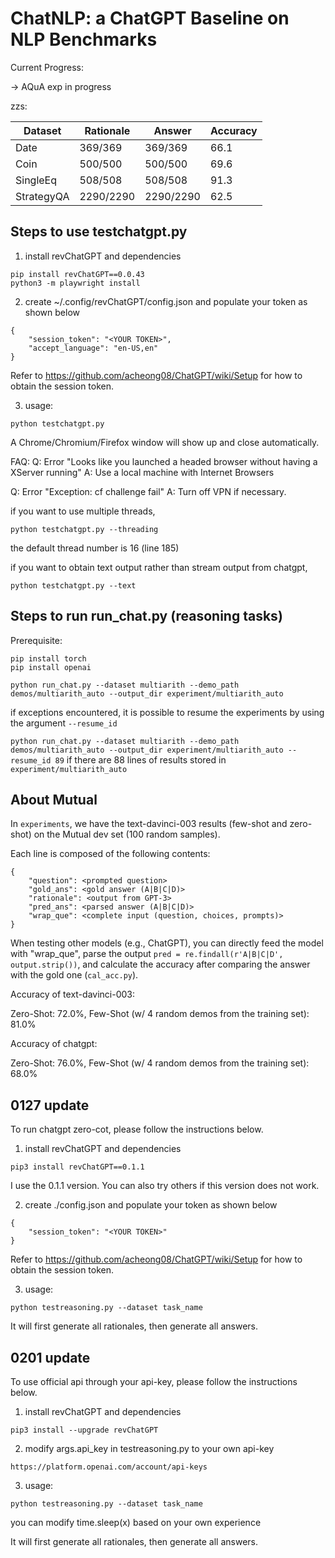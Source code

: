 # ChatNLP: a ChatGPT Baseline on NLP Benchmarks

Current Progress:

-> AQuA exp in progress

zzs:

| Dataset  | Rationale | Answer  | Accuracy  | 
| -------- | --------- | ------- | ------- |
| Date     | 369/369   | 369/369 | 66.1  |
| Coin     | 500/500   | 500/500 | 69.6   |
| SingleEq | 508/508    | 508/508 |  91.3  |
| StrategyQA | 2290/2290    | 2290/2290 |  62.5  |

## Steps to use testchatgpt.py

1. install revChatGPT and dependencies
```   
pip install revChatGPT==0.0.43
python3 -m playwright install
```

2. create ~/.config/revChatGPT/config.json and populate your token as shown below

```
{
    "session_token": "<YOUR TOKEN>",
    "accept_language": "en-US,en"
}
```
Refer to https://github.com/acheong08/ChatGPT/wiki/Setup for how to obtain the session token.

3. usage:
```
python testchatgpt.py
```

A Chrome/Chromium/Firefox window will show up and close automatically.

FAQ:
Q: Error "Looks like you launched a headed browser without having a XServer running"
A: Use a local machine with Internet Browsers

Q: Error "Exception: cf challenge fail"
A: Turn off VPN if necessary.



if you want to use multiple threads,

```
python testchatgpt.py --threading
```

the default thread number is 16 (line 185)

if you want to obtain text output rather than stream output from chatgpt,

```
python testchatgpt.py --text
```
## Steps to run run_chat.py (reasoning tasks)

Prerequisite:

```
pip install torch
pip install openai
```


```python run_chat.py --dataset multiarith --demo_path demos/multiarith_auto --output_dir experiment/multiarith_auto```

if exceptions encountered, it is possible to resume the experiments by using the argument ```--resume_id```

```python run_chat.py --dataset multiarith --demo_path demos/multiarith_auto --output_dir experiment/multiarith_auto --resume_id 89``` if there are 88 lines of results stored in ```experiment/multiarith_auto```

## About Mutual

In ```experiments```, we have the text-davinci-003 results (few-shot and zero-shot) on the Mutual dev set (100 random samples).

Each line is composed of the following contents:

```
{
    "question": <prompted question>
    "gold_ans": <gold answer (A|B|C|D)>
    "rationale": <output from GPT-3>
    "pred_ans": <parsed answer (A|B|C|D)>
    "wrap_que": <complete input (question, choices, prompts)>
}
```

When testing other models (e.g., ChatGPT), you can directly feed the model with "wrap_que", parse the output ```pred = re.findall(r'A|B|C|D', output.strip())```, and calculate the accuracy after comparing the answer with the gold one (```cal_acc.py```).

Accuracy of text-davinci-003: 

Zero-Shot: 72.0%, Few-Shot (w/ 4 random demos from the training set): 81.0%

Accuracy of chatgpt: 

Zero-Shot: 76.0%, Few-Shot (w/ 4 random demos from the training set): 68.0%


## 0127 update

To run chatgpt zero-cot, please follow the instructions below.

1. install revChatGPT and dependencies
```   
pip3 install revChatGPT==0.1.1
```
I use the 0.1.1 version. You can also try others if this version does not work.

2. create ./config.json and populate your token as shown below

```
{
    "session_token": "<YOUR TOKEN>"
}
```
Refer to https://github.com/acheong08/ChatGPT/wiki/Setup for how to obtain the session token.

3. usage:
```
python testreasoning.py --dataset task_name
```

It will first generate all rationales, then generate all answers.




## 0201 update

To use official api through your api-key, please follow the instructions below.

1. install revChatGPT and dependencies
```   
pip3 install --upgrade revChatGPT
```

2. modify args.api_key in testreasoning.py to your own api-key

```
https://platform.openai.com/account/api-keys
```

3. usage:
```
python testreasoning.py --dataset task_name
```

you can modify time.sleep(x) based on your own experience

It will first generate all rationales, then generate all answers.
